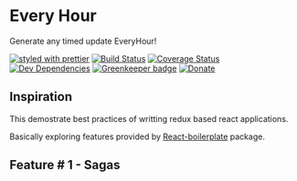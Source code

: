 # Every Hour
Generate any timed update EveryHour!


[![styled with prettier](https://img.shields.io/badge/styled_with-prettier-ff69b4.svg)](https://github.com/prettier/prettier)
[![Build Status](https://travis-ci.org/nshimiye/every-hour.svg?branch=master)](https://travis-ci.org/nshimiye/every-hour)
[![Coverage Status](https://coveralls.io/repos/github/nshimiye/every-hour/badge.svg?branch=master)](https://coveralls.io/github/nshimiye/every-hour?branch=master)
[![Dev Dependencies](https://david-dm.org/nshimiye/every-hour/dev-status.svg)](https://david-dm.org/nshimiye/every-hour?type=dev)
[![Greenkeeper badge](https://badges.greenkeeper.io/nshimiye/every-hour.svg)](https://greenkeeper.io/)
[![Donate](https://img.shields.io/badge/donate-paypal-blue.svg)](https://paypal.me/nshimiyetech)

## Inspiration

This demostrate best practices of writting redux based react applications.

Basically exploring features provided by [React-boilerplate](https://github.com/react-boilerplate/react-boilerplate) package.

## Feature # 1 - Sagas
